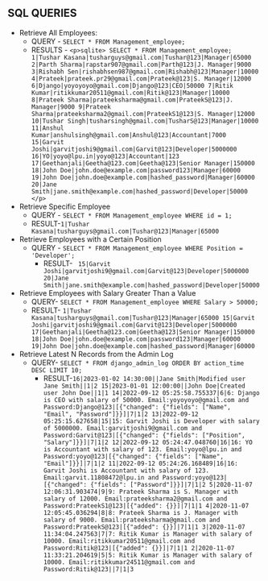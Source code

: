 ## SQL QUERIES
- Retrieve All Employees:
    - QUERY - ```SELECT * FROM Management_employee; ```
    - RESULTS - ```<p>sqlite> SELECT * FROM Management_employee;
        1|Tushar Kasana|tusharguys@gmail.com|Tushar@123|Manager|65000
        2|Parth Sharma|rapstar907@gmail.com|Parth@123|J. Manager|9000
        3|Rishabh Sen|rishabhsen987@gmail.com|Rishabh@123|Manager|10000
        4|Prateek|prateek.pr29@gmail.com|Prateek@123|S. Manager|12000
        6|Django|yoyoyoyo@gmail.com|Django@123|CEO|50000
        7|Ritik Kumar|ritikkumar20511@gmail.com|Ritik@123|Manager|10000
        8|Prateek Sharma|prateeksharma@gmail.com|PrateekS@123|J. Manager|9000
        9|Prateek Sharma|prateeksharma2@gmail.com|PrateekS1@123|S. Manager|12000
        10|Tushar Singh|tusharsingh@gmail.com|TusharS@123|Manager|10000
        11|Anshul Kumar|anshulsingh@gmail.com|Anshul@123|Accountant|7000
        15|Garvit Joshi|garvitjoshi9@gmail.com|Garvit@123|Developer|5000000
        16|YO|yoyo@lpu.in|yoyo@123|Accountant|123
        17|Geethanjali|Geetha@123.com|Geetha@123|Senior Manager|150000
        18|John Doe|john.doe@example.com|password123|Manager|60000
        19|John Doe|john.doe@example.com|hashed_password|Manager|60000
        20|Jane Smith|jane.smith@example.com|hashed_password|Developer|50000 </p>```
- Retrieve Specific Employee
  - QUERY - ```SELECT * FROM Management_employee WHERE id = 1;```
  - RESULT-```1|Tushar Kasana|tusharguys@gmail.com|Tushar@123|Manager|65000```
- Retrieve Employees with a Certain Position
  - QUERY - `` SELECT * FROM Management_employee WHERE Position = 'Developer'; ``
    - RESULT- `` 15|Garvit Joshi|garvitjoshi9@gmail.com|Garvit@123|Developer|5000000
                20|Jane Smith|jane.smith@example.com|hashed_password|Developer|50000``
- Retrieve Employees with Salary Greater Than a Value
    - QUERY- ``SELECT * FROM Management_employee WHERE Salary > 50000;``
    - RESULT- ``1|Tushar Kasana|tusharguys@gmail.com|Tushar@123|Manager|65000
                  15|Garvit Joshi|garvitjoshi9@gmail.com|Garvit@123|Developer|5000000
                  17|Geethanjali|Geetha@123.com|Geetha@123|Senior Manager|150000
                  18|John Doe|john.doe@example.com|password123|Manager|60000
                  19|John Doe|john.doe@example.com|hashed_password|Manager|60000``
- Retrieve Latest N Records from the Admin Log
  - QUERY- ``SELECT * FROM django_admin_log ORDER BY action_time DESC LIMIT 10;``
    - RESULT-``16|2023-01-02 14:30:00||Jane Smith|Modified user Jane Smith||1|2
                15|2023-01-01 12:00:00||John Doe|Created user John Doe||1|1
                14|2022-09-12 05:25:58.755337|6|6: Django is CEO with salary of 50000. Email:yoyoyoyo@gmail.com and Password:Django@123|[{"changed": {"fields": ["Name", "Email", "Password"]}}]|7|1|2
                13|2022-09-12 05:25:15.627658|15|15: Garvit Joshi is Developer with salary of 5000000. Email:garvitjoshi9@gmail.com and Password:Garvit@123|[{"changed": {"fields": ["Position", "Salary"]}}]|7|1|2
                12|2022-09-12 05:24:47.048760|16|16: YO is Accountant with salary of 123. Email:yoyo@lpu.in and Password:yoyo@123|[{"changed": {"fields": ["Name", "Email"]}}]|7|1|2
                11|2022-09-12 05:24:26.168489|16|16: Garvit Joshi is Accountant with salary of 123. Email:garvit.11808472@lpu.in and Password:yoyo@123|[{"changed": {"fields": ["Password"]}}]|7|1|2
                5|2020-11-07 12:06:31.903474|9|9: Prateek Sharma is S. Manager with salary of 12000. Email:prateeksharma2@gmail.com and Password:PrateekS1@123|[{"added": {}}]|7|1|1
                4|2020-11-07 12:05:45.036294|8|8: Prateek Sharma is J. Manager with salary of 9000. Email:prateeksharma@gmail.com and Password:PrateekS@123|[{"added": {}}]|7|1|1
                3|2020-11-07 11:34:04.247563|7|7: Ritik Kumar is Manager with salary of 10000. Email:ritikkumar20511@gmail.com and Password:Ritik@123|[{"added": {}}]|7|1|1
                2|2020-11-07 11:33:21.204619|5|5: Ritik Kumar is Manager with salary of 10000. Email:ritikkumar24511@gmail.com and Password:Ritik@123||7|1|3``

        

